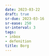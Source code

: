```yaml
---
date: 2023-03-22
draft: true
sr-due: 2023-03-16
sr-ease: 250
sr-interval: 3
tags:
- inbox
- defenition
title: Borg
---
```


